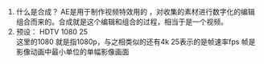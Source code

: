 1. 什么是合成？
	AE是用于制作视频特效用的 ，对收集的素材进行数字化的编辑组合而来的。合成就是这个编辑和组合的过程，相当于是一个视频。
2. 预设：  HDTV 1080 25   
	这里的1080 就是指1080p，与之相类似的还有4k
	25表示的是帧速率fps  帧是影像动画中最小单位的单幅影像画面
	